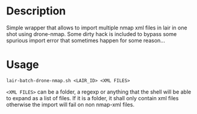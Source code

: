 # Description

Simple wrapper that allows to import multiple nmap xml files in lair in one shot using drone-nmap. Some dirty hack is included to bypass some spurious import error that sometimes happen for some reason...

# Usage

`lair-batch-drone-nmap.sh <LAIR_ID> <XML FILES>`

`<XML FILES>` can be a folder, a regexp or anything that the shell will be able to expand as a list of files. If it is a folder, it shall only contain xml files otherwise the import will fail on non nmap-xml files.
